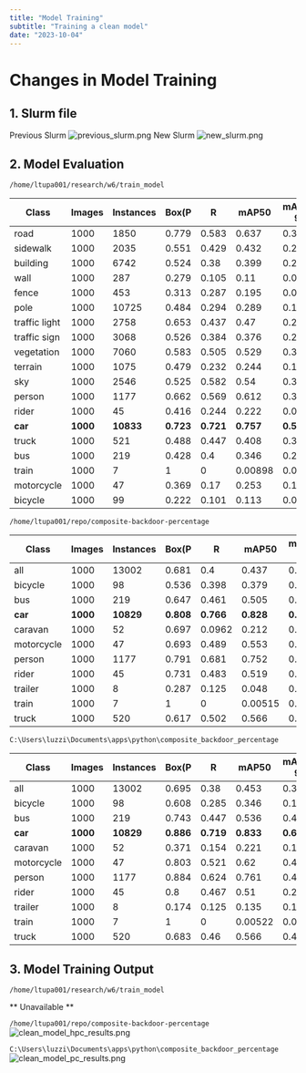 ```yaml
---
title: "Model Training"
subtitle: "Training a clean model"
date: "2023-10-04"
---
```


# Changes in Model Training

## 1. Slurm file
Previous Slurm
![previous_slurm.png](/images/previous_slurm.png)
New Slurm
![new_slurm.png](/images/new_slurm.png)

## 2. Model Evaluation
`/home/ltupa001/research/w6/train_model`

| Class         | Images | Instances | Box(P | R     | mAP50   | mAP50-95) | Mask(P | R      | mAP50   | mAP50-95) |
|---------------|--------|-----------|-------|-------|---------|-----------|--------|--------|---------|-----------|
| road          | 1000   | 1850      | 0.779 | 0.583 | 0.637   | 0.316     | 0.76   | 0.559  | 0.606   | 0.328     |
| sidewalk      | 1000   | 2035      | 0.551 | 0.429 | 0.432   | 0.25      | 0.553  | 0.416  | 0.409   | 0.189     |
| building      | 1000   | 6742      | 0.524 | 0.38  | 0.399   | 0.227     | 0.521  | 0.366  | 0.375   | 0.185     |
| wall          | 1000   | 287       | 0.279 | 0.105 | 0.11    | 0.063     | 0.298  | 0.101  | 0.107   | 0.0604    |
| fence         | 1000   | 453       | 0.313 | 0.287 | 0.195   | 0.094     | 0.214  | 0.188  | 0.0975  | 0.0386    |
| pole          | 1000   | 10725     | 0.484 | 0.294 | 0.289   | 0.146     | 0.46   | 0.27   | 0.248   | 0.0806    |
| traffic light | 1000   | 2758      | 0.653 | 0.437 | 0.47    | 0.237     | 0.629  | 0.414  | 0.442   | 0.193     |
| traffic sign  | 1000   | 3068      | 0.526 | 0.384 | 0.376   | 0.228     | 0.512  | 0.366  | 0.359   | 0.175     |
| vegetation    | 1000   | 7060      | 0.583 | 0.505 | 0.529   | 0.314     | 0.562  | 0.474  | 0.48    | 0.24      |
| terrain       | 1000   | 1075      | 0.479 | 0.232 | 0.244   | 0.122     | 0.432  | 0.203  | 0.201   | 0.085     |
| sky           | 1000   | 2546      | 0.525 | 0.582 | 0.54    | 0.334     | 0.532  | 0.576  | 0.546   | 0.351     |
| person        | 1000   | 1177      | 0.662 | 0.569 | 0.612   | 0.346     | 0.645  | 0.548  | 0.575   | 0.241     |
| rider         | 1000   | 45        | 0.416 | 0.244 | 0.222   | 0.0926    | 0.244  | 0.133  | 0.0943  | 0.0143    |
| **car**           | **1000**   | **10833**     | **0.723** | **0.721** | **0.757**   | **0.554**     | **0.671**  | **0.659**  | **0.682**   | **0.392**     |
| truck         | 1000   | 521       | 0.488 | 0.447 | 0.408   | 0.309     | 0.493  | 0.44   | 0.393   | 0.228     |
| bus           | 1000   | 219       | 0.428 | 0.4   | 0.346   | 0.269     | 0.412  | 0.378  | 0.331   | 0.204     |
| train         | 1000   | 7         | 1     | 0     | 0.00898 | 0.00719   | 1      | 0      | 0.00898 | 0.00719   |
| motorcycle    | 1000   | 47        | 0.369 | 0.17  | 0.253   | 0.162     | 0.434  | 0.191  | 0.254   | 0.083     |
| bicycle       | 1000   | 99        | 0.222 | 0.101 | 0.113   | 0.0442    | 0.136  | 0.0606 | 0.0521  | 0.0147    |

`/home/ltupa001/repo/composite-backdoor-percentage`

| Class      | Images | Instances | Box(P | R      | mAP50   | mAP50-95) | Mask(P | R      | mAP50   | mAP50-95) |
|------------|--------|-----------|-------|--------|---------|-----------|--------|--------|---------|-----------|
| all        | 1000   | 13002     | 0.681 | 0.4    | 0.437   | 0.31      | 0.662  | 0.382  | 0.406   | 0.246     |
| bicycle    | 1000   | 98        | 0.536 | 0.398  | 0.379   | 0.171     | 0.513  | 0.378  | 0.33    | 0.141     |
| bus        | 1000   | 219       | 0.647 | 0.461  | 0.505   | 0.41      | 0.649  | 0.461  | 0.504   | 0.376     |
| **car**        | **1000**   | **10829**     | **0.808** | **0.766**  | **0.828**   | **0.62**      | **0.777**  | **0.729**  | **0.779**   | **0.487**     |
| caravan    | 1000   | 52        | 0.697 | 0.0962 | 0.212   | 0.188     | 0.704  | 0.0962 | 0.212   | 0.178     |
| motorcycle | 1000   | 47        | 0.693 | 0.489  | 0.553   | 0.416     | 0.705  | 0.489  | 0.531   | 0.321     |
| person     | 1000   | 1177      | 0.791 | 0.681  | 0.752   | 0.483     | 0.776  | 0.662  | 0.733   | 0.393     |
| rider      | 1000   | 45        | 0.731 | 0.483  | 0.519   | 0.311     | 0.591  | 0.386  | 0.375   | 0.149     |
| trailer    | 1000   | 8         | 0.287 | 0.125  | 0.048   | 0.0414    | 0.299  | 0.125  | 0.048   | 0.042     |
| train      | 1000   | 7         | 1     | 0      | 0.00515 | 0.00412   | 1      | 0      | 0.00515 | 0.00412   |
| truck      | 1000   | 520       | 0.617 | 0.502  | 0.566   | 0.456     | 0.611  | 0.49   | 0.545   | 0.374     |


`C:\Users\luzzi\Documents\apps\python\composite_backdoor_percentage`

| Class      | Images | Instances | Box(P | R     | mAP50   | mAP50-95) | Mask(P | R     | mAP50   | mAP50-95) |
|------------|--------|-----------|-------|-------|---------|-----------|--------|-------|---------|-----------|
| all        | 1000   | 13002     | 0.695 | 0.38  | 0.453   | 0.32      | 0.678  | 0.351 | 0.415   | 0.258     |
| bicycle    | 1000   | 98        | 0.608 | 0.285 | 0.346   | 0.168     | 0.537  | 0.235 | 0.256   | 0.103     |
| bus        | 1000   | 219       | 0.743 | 0.447 | 0.536   | 0.432     | 0.751  | 0.443 | 0.53    | 0.396     |
| **car**        | **1000**   | **10829**     | **0.886** | **0.719** | **0.833**   | **0.628**     | **0.86**   | **0.68**  | **0.784**   | **0.499**     |
| caravan    | 1000   | 52        | 0.371 | 0.154 | 0.221   | 0.193     | 0.405  | 0.154 | 0.221   | 0.187     |
| motorcycle | 1000   | 47        | 0.803 | 0.521 | 0.62    | 0.423     | 0.734  | 0.469 | 0.549   | 0.336     |
| person     | 1000   | 1177      | 0.884 | 0.624 | 0.761   | 0.49      | 0.876  | 0.598 | 0.727   | 0.399     |
| rider      | 1000   | 45        | 0.8   | 0.467 | 0.51    | 0.28      | 0.667  | 0.355 | 0.384   | 0.154     |
| trailer    | 1000   | 8         | 0.174 | 0.125 | 0.135   | 0.119     | 0.254  | 0.125 | 0.135   | 0.121     |
| train      | 1000   | 7         | 1     | 0     | 0.00522 | 0.00358   | 1      | 0     | 0.00532 | 0.00387   |
| truck      | 1000   | 520       | 0.683 | 0.46  | 0.566   | 0.46      | 0.692  | 0.448 | 0.555   | 0.386     |

## 3. Model Training Output
`/home/ltupa001/research/w6/train_model`

** Unavailable **

`/home/ltupa001/repo/composite-backdoor-percentage`
![clean_model_hpc_results.png](/images/clean_model_hpc_results.png)

`C:\Users\luzzi\Documents\apps\python\composite_backdoor_percentage`
![clean_model_pc_results.png](/images/clean_model_pc_results.png)